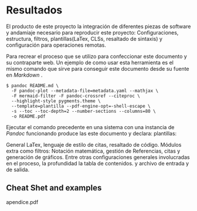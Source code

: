 # Resultados

El producto de este proyecto la integración de diferentes piezas de software y
andamiaje necesario para reproducir este proyecto: Configuraciones, estructura,
filtros, plantillas(LaTex, CLSs, resaltado de sintaxis) y configuración para
operaciones remotas.


Para recrear el proceso que se utilizo para confeccionar este documento y su
contraparte web.
Un ejemplo de como usar esta herramienta es el mismo comando que sirve para
conseguir este documento desde su fuente en _Markdown_ .

```console
$ pandoc README.md \
  -F pandoc-plot --metadata-file=metadata.yaml --mathjax \
  -F mermaid-filter -F pandoc-crossref --citeproc \
  --highlight-style pygments.theme \
  --template=plantilla --pdf-engine-opt=-shell-escape \
  -s --toc --toc-depth=2 --number-sections --columns=80 \
  -o README.pdf
```


Ejecutar el comando precedente en una sistema con una instancia de _Pandoc_
funcionando produce las este documento y declara: plantillas:

General LaTex,
lenguaje de estilo de citas,
resaltado de código.
Módulos extra como filtros:
Notación matemática,
gestión de Referencias,
citas
y
generación de gráficos.
Entre otras configuraciones generales
involucradas en el proceso,
la profundidad la tabla de contenidos.
y
archivo de entrada y de salida.

## Cheat Shet and examples 

apendice.pdf


